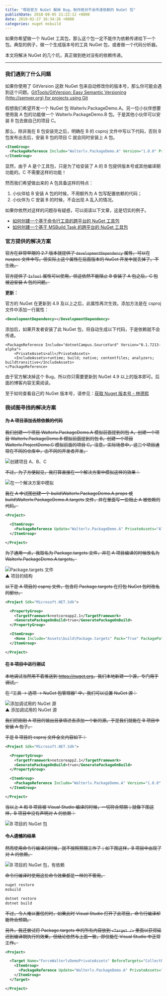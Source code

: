 ```yaml
---
title: "帮助官方 NuGet 解掉 Bug，制作绝对不会传递依赖的 NuGet 包"
publishDate: 2018-08-05 21:22:12 +0800
date: 2019-02-27 16:34:26 +0800
categories: nuget msbuild
---
```


如果你希望做一个 NuGet 工具包，那么这个包一定不能作为依赖传递给下一个包。典型的例子，做一个生成版本号的工具 NuGet 包，或者做一个代码分析器。

本文将解决 NuGet 的几个坑，真正做到绝对没有的依赖传递。

---

<div id="toc"></div>

### 我们遇到了什么问题

如果你使用了 GitVersion 这款 NuGet 包来自动修改你的版本号，那么你可能会遇到这个问题。[GitTools/GitVersion: Easy Semantic Versioning (http://semver.org) for projects using Git](https://github.com/GitTools/GitVersion) 

假想我们希望开发一个 NuGet 包 Walterlv.PackageDemo.A。另一位小伙伴想要使用我 A 包的功能做一个 Walterlv.PackageDemo.B 包。于是其他小伙伴可以安装 B 包去做自己的项目 C。

那么，除非我在 B 包安装完之后，明确在 B 的 csproj 文件中写以下代码，否则 B 包发布出去后，安装 B 包的项目 C 就会同时安装上 A 包。

```xml
<ItemGroup>
  <PackageReference Include="Walterlv.PackageDemo.A" Version="1.0.0" PrivateAssets="All" />
</ItemGroup>
```

显然，由于 A 是个工具包，只是为了给安装了 A 的 B 包提供版本号或其他编译期功能的。C 不需要这样的功能！

然而我们希望做出来的 A 包具备这样的特点：

1. 小伙伴给 B 安装 A 包的时候，不用额外为 A 包写配置依赖的代码；
1. 小伙伴为 C 安装 B 的时候，不会出现 A 乱入的情况。

如果你依然对这样的问题存有疑惑，可以阅读以下文章，这是切实的例子。

- [如何创建一个基于命令行工具的跨平台的 NuGet 工具包](/post/create-a-cross-platform-command-based-nuget-tool.html)
- [如何创建一个基于 MSBuild Task 的跨平台的 NuGet 工具包](/post/create-a-cross-platform-msbuild-task-based-nuget-tool.html)

### 官方提供的解决方案

~~官方在非常早期的 2.7 版本就提供了 `developmentDependency` 属性，可以在 nuspec 文件中写。但实际上这个属性在后面版本的 NuGet 开发中就丢掉了。不生效。~~

~~官方提供了 `IsTool` 属性可以使用，但这依然不能阻止 B 安装了 A 包之后，C 包被迫安装 A 包的问题。~~

**更新：**

官方的 NuGet 在更新到 4.9 及以上之后，此属性再次生效。添加方法是在 csproj 文件中添加一行属性：

```xml
<DevelopmentDependency></DevelopmentDependency>
```

添加后，如果开发者安装了此 NuGet 包，将自动生成以下代码，于是依赖就不会传递。

```
<PackageReference Include="dotnetCampus.SourceYard" Version="0.1.7213-alpha">
    <PrivateAssets>all</PrivateAssets>
    <IncludeAssets>runtime; build; native; contentfiles; analyzers; buildtransitive</IncludeAssets>
</PackageReference>
```

由于官方解决掉这个 Bug，所以你只需要更新到 NuGet 4.9 以上的版本即可。后面的博客内容无需阅读。

至于如何查看自己的 NuGet 版本号，请参见：[获取 Nuget 版本号 - 林德熙](https://blog.lindexi.com/post/%E8%8E%B7%E5%8F%96-nuget-%E7%89%88%E6%9C%AC%E5%8F%B7)

### ~~我试图寻找的解决方案~~

#### ~~为 A 项目添加去除依赖的代码~~

~~我们创建一个项目 Walterlv.PackageDemo.A 模拟前面提到的包 A，创建一个项目 Walterlv.PackageDemo.B 模拟前面提到的包 B，创建一个项目 Walterlv.ProjectDemo.C 模拟前面的项目 C。注意，实际场景中，这三个项目通常在不同的仓库中，由不同的开发者开发。~~

![创建项目 A、B、C](/static/posts/2018-07-30-19-52-46.png)

~~不过，为了方便起见，我打算直接在一个解决方案中模拟这样的效果：~~

![在一个解决方案中模拟](/static/posts/2018-08-05-20-40-37.png)

~~我在 A 中试图创建一个 build\Walterlv.PackageDemo.A.props 或 build\Walterlv.PackageDemo.A.targets 文件，并在里面写一些阻止 A 被依赖的代码。~~

```xml
<Project>

  <ItemGroup>
    <PackageReference Update="Walterlv.PackageDemo.A" PrivateAssets="All" />
  </ItemGroup>

</Project>
```

~~为了通用一点，我取名为 Package.targets 文件，并在 A 项目编译的时候改名为 Walterlv.PackageDemo.A.targets。~~

![Package.targets 文件](/static/posts/2018-08-05-21-05-18.png)  
▲ 项目的结构

~~以下是 A 项目的 csproj 文件，包含将 Package.targets 在打包 NuGet 包时改名的部分。~~

```xml
<Project Sdk="Microsoft.NET.Sdk">

  <PropertyGroup>
    <TargetFramework>netcoreapp2.1</TargetFramework>
    <GeneratePackageOnBuild>true</GeneratePackageOnBuild>
  </PropertyGroup>

  <ItemGroup>
    <None Include="Assets\build\Package.targets" Pack="True" PackagePath="build\$(PackageId).targets" />
  </ItemGroup>

</Project>
```

#### ~~在 B 项目中进行测试~~

~~本地调试当然用不着推送到 <https://nuget.org>。我们本地新建一个源，专门用于调试。~~

~~在 “工具 -> 选项 -> NuGet 包管理器” 中，我们可以设置 NuGet 源：~~

![添加调试用的 NuGet 源](/static/posts/2018-08-05-21-02-07.png)  
▲ 添加调试用的 NuGet 源

~~我们把刚刚 A 项目的输出目录填进去添加一个新的源。于是我们就能在 B 项目中安装 A 包了。~~

~~于是 B 项目的 csproj 文件全文内容如下：~~

```xml
<Project Sdk="Microsoft.NET.Sdk">

  <PropertyGroup>
    <TargetFramework>netcoreapp2.1</TargetFramework>
    <GeneratePackageOnBuild>true</GeneratePackageOnBuild>
  </PropertyGroup>

  <ItemGroup>
    <PackageReference Include="Walterlv.PackageDemo.A" Version="1.0.0" />
  </ItemGroup>

</Project>
```

~~当以上 A 和 B 项目被 Visual Studio 编译的时候，一切符合预期；就像下图这样，B 项目中没有声明对 A 的依赖：~~

![B 项目的 NuGet 包](/static/posts/2018-08-05-21-15-42.png)

#### ~~令人遗憾的结果~~

~~然而使用命令行编译的时候，就不按照预期工作了；如下图这样，B 项目中出现了对 A 的依赖。~~

![B 项目的 NuGet 包，有依赖](/static/posts/2018-08-16-16-37-56.png)

~~命令行编译时使用这些命令效果都是一样的不管用。~~

```powershell
nuget restore
msbuild
```

```powershell
dotnet restore
dotnet build
```

~~不过，令人难以置信的时，如果此时 Visual Studio 打开了此项目，命令行编译却能符合预期。~~

~~另外，我还尝试将 Package.targets 中的所有内容放到 `<Target />` 里面以获得延迟到编译期执行的效果，但结论依然与上面一致，即仅能在 Visual Studio 中正常工作。~~

```xml
<Project>

  <Target Name="ForceWalterlvDemoPrivateAssets" BeforeTargets="CollectPackageReferences">
    <ItemGroup>
      <PackageReference Update="Walterlv.PackageDemo.A" PrivateAssets="All" />
    </ItemGroup>
  </Target>

</Project>
```
